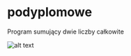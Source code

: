 # podyplomowe
Program sumujący dwie liczby całkowite

![alt text](https://www.pngall.com/wp-content/uploads/1/Smile-Transparent.png)

